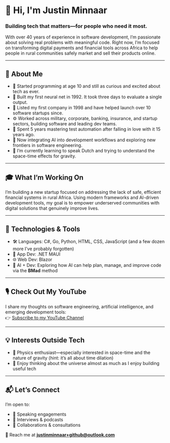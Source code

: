 # 👋 Hi, I'm Justin Minnaar

### Building tech that matters—for people who need it most.

With over 40 years of experience in software development, I’m passionate about solving real problems with meaningful code. Right now, I’m focused on transforming digital payments and financial tools across Africa to help people in rural communities safely market and sell their products online.

---

## 🚀 About Me

- 🧒 Started programming at age 10 and still as curious and excited about tech as ever.
- 🧠 Built my first neural net in 1992. It took three days to evaluate a single output.
- 🏢 Listed my first company in 1998 and have helped launch over 10 software startups since.
- ⚙️ Worked across military, corporate, banking, insurance, and startup sectors, building software and leading dev teams.
- 🧪 Spent 5 years mastering test automation after falling in love with it 15 years ago.
- 🤖 Now integrating AI into development workflows and exploring new frontiers in software engineering.
- 🌱 I’m currently learning to speak Dutch and trying to understand the space-time effects for gravity.

---

## 🎓 What I’m Working On

I’m building a new startup focused on addressing the lack of safe, efficient financial systems in rural Africa. Using modern frameworks and AI-driven development tools, my goal is to empower underserved communities with digital solutions that genuinely improve lives.

---

## 🧪 Technologies & Tools

- 🛠️ Languages: C#, Go, Python, HTML, CSS, JavaScript (and a few dozen more I’ve probably forgotten)
- 📱 App Dev: .NET MAUI
- 🌐 Web Dev: Blazor
- 🧠 AI + Dev: Exploring how AI can help plan, manage, and improve code via the **BMad** method

---

## 🎙️ Check Out My YouTube

I share my thoughts on software engineering, artificial intelligence, and emerging development tools:  
👉 [Subscribe to my YouTube Channel]([https://www.youtube.com/](https://www.youtube.com/@JustinMinnaar))

---

## 💡 Interests Outside Tech

- 🧲 Physics enthusiast—especially interested in space-time and the nature of gravity (hint: it’s all about time dilation)
- 🔭 Enjoy thinking about the universe almost as much as I enjoy building useful tech

---

## 📬 Let’s Connect

I’m open to:

- 🎤 Speaking engagements  
- 📝 Interviews & podcasts  
- 🤝 Collaborations & consultations  

📧 Reach me at **justinminnaar+github@outlook.com**
